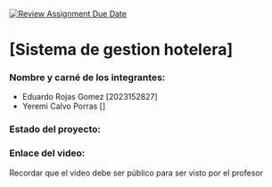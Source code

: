 [![Review Assignment Due Date](https://classroom.github.com/assets/deadline-readme-button-22041afd0340ce965d47ae6ef1cefeee28c7c493a6346c4f15d667ab976d596c.svg)](https://classroom.github.com/a/XZuzEI0a)
# [Sistema de gestion hotelera]
### Nombre y carné de los integrantes: 
- Eduardo Rojas Gomez [2023152827]
- Yeremi Calvo Porras []

### Estado del proyecto:
### Enlace del video:
Recordar que el video debe ser público para ser visto por el profesor
